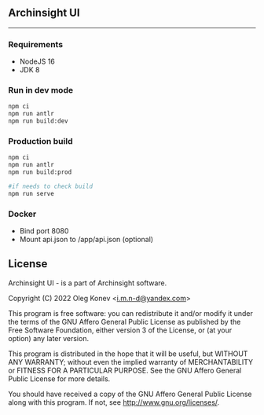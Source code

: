 ## Archinsight UI
***

### Requirements
- NodeJS 16
- JDK 8


### Run in dev mode
```bash
npm ci
npm run antlr
npm run build:dev
```


### Production build
```bash
npm ci
npm run antlr
npm run build:prod

#if needs to check build
npm run serve
```

### Docker
- Bind port 8080
- Mount api.json to /app/api.json (optional)

## License
Archinsight UI - is a part of Archinsight software.

Copyright (C) 2022  Oleg Konev &lt;i.m.n-d@yandex.com&gt;

This program is free software: you can redistribute it and/or modify
it under the terms of the GNU Affero General Public License as
published by the Free Software Foundation, either version 3 of the
License, or (at your option) any later version.

This program is distributed in the hope that it will be useful,
but WITHOUT ANY WARRANTY; without even the implied warranty of
MERCHANTABILITY or FITNESS FOR A PARTICULAR PURPOSE.  See the
GNU Affero General Public License for more details.

You should have received a copy of the GNU Affero General Public License
along with this program.  If not, see <http://www.gnu.org/licenses/>.
